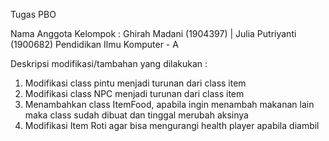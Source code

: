 Tugas PBO

Nama Anggota Kelompok :
Ghirah Madani (1904397) | 
Julia Putriyanti  (1900682)
Pendidikan Ilmu Komputer - A

Deskripsi modifikasi/tambahan yang dilakukan :
1. Modifikasi class pintu menjadi turunan dari class item
2. Modifikasi class NPC menjadi turunan dari class item
3. Menambahkan class ItemFood, apabila ingin menambah makanan lain maka class sudah dibuat dan tinggal merubah aksinya
4. Modifikasi Item Roti agar bisa mengurangi health player apabila diambil
